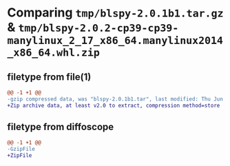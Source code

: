 # Comparing `tmp/blspy-2.0.1b1.tar.gz` & `tmp/blspy-2.0.2-cp39-cp39-manylinux_2_17_x86_64.manylinux2014_x86_64.whl.zip`

## filetype from file(1)

```diff
@@ -1 +1 @@
-gzip compressed data, was "blspy-2.0.1b1.tar", last modified: Thu Jun 22 19:07:45 2023, max compression
+Zip archive data, at least v2.0 to extract, compression method=store
```

## filetype from diffoscope

```diff
@@ -1 +1 @@
-GzipFile
+ZipFile
```

